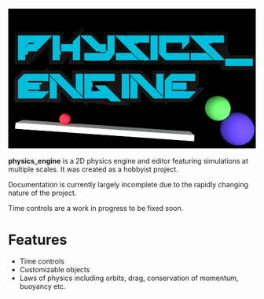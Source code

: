 ![logo](assets/logo.png)

**physics_engine** is a 2D physics engine and editor featuring simulations at multiple scales. It was created as a hobbyist project.

Documentation is currently largely incomplete due to the rapidly changing nature of the project.

Time controls are a work in progress to be fixed soon.

# Features
- Time controls
- Customizable objects
- Laws of physics including orbits, drag, conservation of momentum, buoyancy etc.
